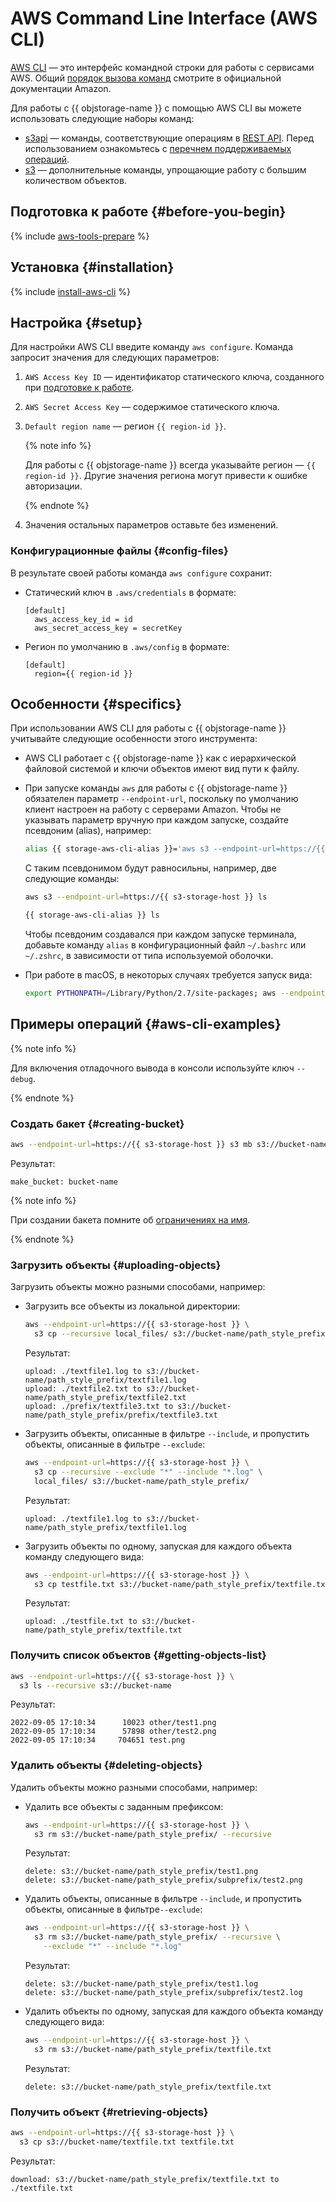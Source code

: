 # AWS Command Line Interface (AWS CLI)

[AWS CLI](https://aws.amazon.com/ru/cli/) — это интерфейс командной строки для работы с сервисами AWS. Общий [порядок вызова команд](https://awscli.amazonaws.com/v2/documentation/api/latest/reference/index.html) смотрите в официальной документации Amazon.

Для работы с {{ objstorage-name }} с помощью AWS CLI вы можете использовать следующие наборы команд:
* [s3api](https://awscli.amazonaws.com/v2/documentation/api/latest/reference/s3api/index.html) — команды, соответствующие операциям в [REST API](../../glossary/rest-api.md). Перед использованием ознакомьтесь с [перечнем поддерживаемых операций](../s3/api-ref/index.md).
* [s3](https://awscli.amazonaws.com/v2/documentation/api/latest/reference/s3/index.html) — дополнительные команды, упрощающие работу с большим количеством объектов.

## Подготовка к работе {#before-you-begin}

{% include [aws-tools-prepare](../../_includes/aws-tools/aws-tools-prepare.md) %}

## Установка {#installation}

{% include [install-aws-cli](../../_includes/aws-tools/install-aws-cli.md) %}

## Настройка {#setup}

Для настройки AWS CLI введите команду `aws configure`. Команда запросит значения для следующих параметров:
1. `AWS Access Key ID` — идентификатор статического ключа, созданного при [подготовке к работе](#before-you-begin).
1. `AWS Secret Access Key` — содержимое статического ключа.
1. `Default region name` — регион `{{ region-id }}`.

   {% note info %}

   Для работы с {{ objstorage-name }} всегда указывайте регион — `{{ region-id }}`. Другие значения региона могут привести к ошибке авторизации.

   {% endnote %}

1. Значения остальных параметров оставьте без изменений.

### Конфигурационные файлы {#config-files}

В результате своей работы команда `aws configure` сохранит:
* Статический ключ в `.aws/credentials` в формате:

  ```
  [default]
    aws_access_key_id = id
    aws_secret_access_key = secretKey
  ```

* Регион по умолчанию в `.aws/config` в формате:

  ```
  [default]
    region={{ region-id }}
  ```

## Особенности {#specifics}

При использовании AWS CLI для работы с {{ objstorage-name }} учитывайте следующие особенности этого инструмента:
* AWS CLI работает с {{ objstorage-name }} как с иерархической файловой системой и ключи объектов имеют вид пути к файлу.
* При запуске команды `aws` для работы с {{ objstorage-name }} обязателен параметр `--endpoint-url`, поскольку по умолчанию клиент настроен на работу с серверами Amazon. Чтобы не указывать параметр вручную при каждом запуске, создайте псевдоним (alias), например:

  ```bash
  alias {{ storage-aws-cli-alias }}='aws s3 --endpoint-url=https://{{ s3-storage-host }}'
  ```
  
  С таким псевдонимом будут равносильны, например, две следующие команды:

  ```bash
  aws s3 --endpoint-url=https://{{ s3-storage-host }} ls
  ```

  ```bash
  {{ storage-aws-cli-alias }} ls
  ```
  
  Чтобы псевдоним создавался при каждом запуске терминала, добавьте команду `alias` в конфигурационный файл `~/.bashrc` или `~/.zshrc`, в зависимости от типа используемой оболочки.
  
* При работе в macOS, в некоторых случаях требуется запуск вида:

  ```bash
  export PYTHONPATH=/Library/Python/2.7/site-packages; aws --endpoint-url=https://{{ s3-storage-host }} s3 ls
  ```

## Примеры операций {#aws-cli-examples}

{% note info %}

Для включения отладочного вывода в консоли используйте ключ `--debug`.

{% endnote %}

### Создать бакет {#creating-bucket}

```bash
aws --endpoint-url=https://{{ s3-storage-host }} s3 mb s3://bucket-name
```

Результат:

```text
make_bucket: bucket-name
```

{% note info %}

При создании бакета помните об [ограничениях на имя](../concepts/bucket.md#naming).

{% endnote %}

### Загрузить объекты {#uploading-objects}

Загрузить объекты можно разными способами, например:
* Загрузить все объекты из локальной директории:

  ```bash
  aws --endpoint-url=https://{{ s3-storage-host }} \
    s3 cp --recursive local_files/ s3://bucket-name/path_style_prefix/
  ```

  Результат:

  ```text
  upload: ./textfile1.log to s3://bucket-name/path_style_prefix/textfile1.log
  upload: ./textfile2.txt to s3://bucket-name/path_style_prefix/textfile2.txt
  upload: ./prefix/textfile3.txt to s3://bucket-name/path_style_prefix/prefix/textfile3.txt
  ```

* Загрузить объекты, описанные в фильтре `--include`, и пропустить объекты, описанные в фильтре `--exclude`:

  ```bash
  aws --endpoint-url=https://{{ s3-storage-host }} \
    s3 cp --recursive --exclude "*" --include "*.log" \
    local_files/ s3://bucket-name/path_style_prefix/
  ```

  Результат:

  ```text
  upload: ./textfile1.log to s3://bucket-name/path_style_prefix/textfile1.log
  ```

* Загрузить объекты по одному, запуская для каждого объекта команду следующего вида:

  ```bash
  aws --endpoint-url=https://{{ s3-storage-host }} \
    s3 cp testfile.txt s3://bucket-name/path_style_prefix/textfile.txt
  ```
  
  Результат:

  ```text
  upload: ./testfile.txt to s3://bucket-name/path_style_prefix/textfile.txt
  ```
  
### Получить список объектов {#getting-objects-list}

```bash
aws --endpoint-url=https://{{ s3-storage-host }} \
  s3 ls --recursive s3://bucket-name
```

Результат:

```text
2022-09-05 17:10:34      10023 other/test1.png
2022-09-05 17:10:34      57898 other/test2.png
2022-09-05 17:10:34     704651 test.png
```

### Удалить объекты {#deleting-objects}

Удалить объекты можно разными способами, например:

* Удалить все объекты с заданным префиксом:

  ```bash
  aws --endpoint-url=https://{{ s3-storage-host }} \
    s3 rm s3://bucket-name/path_style_prefix/ --recursive
  ```

  Результат:

  ```text
  delete: s3://bucket-name/path_style_prefix/test1.png
  delete: s3://bucket-name/path_style_prefix/subprefix/test2.png
  ```

* Удалить объекты, описанные в фильтре `--include`, и пропустить объекты, описанные в фильтре`--exclude`:

  ```bash
  aws --endpoint-url=https://{{ s3-storage-host }} \
    s3 rm s3://bucket-name/path_style_prefix/ --recursive \
      --exclude "*" --include "*.log"
  ```

  Результат:
  
  ```text
  delete: s3://bucket-name/path_style_prefix/test1.log
  delete: s3://bucket-name/path_style_prefix/subprefix/test2.log
  ```

* Удалить объекты по одному, запуская для каждого объекта команду следующего вида:

  ```bash
  aws --endpoint-url=https://{{ s3-storage-host }} \
    s3 rm s3://bucket-name/path_style_prefix/textfile.txt
  ```

  Результат:

  ```text
  delete: s3://bucket-name/path_style_prefix/textfile.txt
  ```

### Получить объект {#retrieving-objects}

```bash
aws --endpoint-url=https://{{ s3-storage-host }} \
  s3 cp s3://bucket-name/textfile.txt textfile.txt
```
Результат:

```text
download: s3://bucket-name/path_style_prefix/textfile.txt to ./textfile.txt
```
